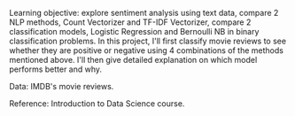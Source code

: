 Learning objective: explore sentiment analysis using text data, compare 2 NLP methods, Count Vectorizer and TF-IDF Vectorizer, compare 2 classification models, Logistic Regression and Bernoulli NB in binary classification problems.
In this project, I'll first classify movie reviews to see whether they are positive or negative using 4 combinations of the methods mentioned above. I'll then give detailed explanation on which model performs better and why.

Data: IMDB's movie reviews.

Reference: Introduction to Data Science course.
